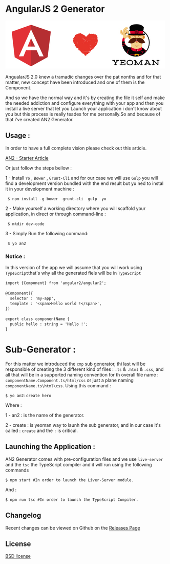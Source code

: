 # AngularJS 2 Generator

![ngloveyo](ngloveyo.jpg)


AngualarJS 2.0 knew a tramadic changes over the pat nonths and for that matter, new concept have been introduced
and one of them is the Component.

And so we have the normal way and it's by creating the file it self and make the needed addiction and configure everything with your app and then you install a live server that let you Launch your application
i don't know about you but this process is really teades for me personally.So and because of that i've created AN2 Generator.

## Usage :

In order to have a full complete vision please check out this article.

[AN2 - Starter Article](https://medium.com/@houssemyahiaoui/angularjs-2-yeoman-generator-an2-ff7f705b3f80)

Or just follow the steps bellow :

1 - Install `Yo` , `Bower` , `Grunt-Cli` and for our case we will use `Gulp` you will find a development version bundled with 
the end result but yu ned to instal it in your development machine : 

``` 
 $ npm install -g bower  grunt-cli  gulp  yo
```

2 - Make yourself a working directory where you will scaffold your application, in direct or through command-line :

```
 $ mkdir dev-code 
```

3 - Simply Run the following command:

```
 $ yo an2
```

### Notice :

In this version of the app we will assume that you will work using `TypeScript`that's why all the generated fiels will be in `TypeScript`

```
import {Component} from 'angular2/angular2';

@Component({
  selector : 'my-app',
  template : '<span>Hello world !</span>',
})

export class componentName {
  public hello : string = 'Hello !';
}
```

# Sub-Generator :

For this matter we introduced the `cmp` sub generator, thi last will be responsible of creating the 3 different kind of files : 
`.ts` & `.html` & `.css`, and all that will be in a supported naming convention for th overall file name : `componentName.Component.ts/html/css` or just a plane naming `componentName.ts\html\css`.
Using this command :

```
$ yo an2:create hero 
```

Where :

1 - an2 : is the name of the generator.

2 - create : is yeoman way to launh the sub generator, and in our case it's called : `create` and the `:` is critical.

## Launching the Application :

AN2 Generator comes with pre-configuration files and we use `live-server` and the `tsc` the TypeScript compiler and it will run using the following commands 

```
$ npm start #In order to launch the Liver-Server module.
```

And :

```
$ npm run tsc #In order to launch the TypeScript Compiler.
```


## Changelog

Recent changes can be viewed on Github on the [Releases Page](https://github.com/yeoman/generator-angular/releases)

## License

[BSD license](http://opensource.org/licenses/bsd-license.php)

 

